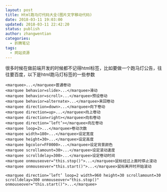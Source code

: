 ```yaml
---
layout: post
title: Html跑马灯代码大全(图片文字移动代码)
date: 2018-03-11 19:03:00
updated: 2018-03-11 22:42:20
status: publish
author: zhangwentian
categories: 
  - 折腾笔记
tags: 
  - 网站资源
---
```



很多时候在做前端开发的时候都不记得html标签，比如要做一个跑马灯公告，往往要百度，以下是html跑马灯标签的一些参数

    <marquee>...</marquee>普通卷动 
    <marquee behavior=slide>...</marquee>滑动 
    <marquee behavior=scroll>...</marquee>预设卷动 
    <marquee behavior=alternate>...</marquee>来回卷动 
    <marquee direction=down>...</marquee>向下卷动 
    <marquee direction=up>...</marquee>向上卷动 
    <marquee direction=right></marquee>向右卷动 
    <marquee direction=’left’></marquee>向左卷动 
    <marquee loop=2>...</marquee>卷动次数 
    <marquee width=180>...</marquee>设定宽度 
    <marquee height=30>...</marquee>设定高度 
    <marquee bgcolor=FF0000>...</marquee>设定背景颜色 
    <marquee scrollamount=30>...</marquee>设定滚动速度 
    <marquee scrolldelay=300>...</marquee>设定卷动时间 
    <marquee onmouseover="this.stop()">...</marquee>鼠标经过上面时停止滚动 
    <marquee onmouseover="this.start()">...</marquee>鼠标离开时开始滚动
    
    <marquee direction=’left’ loop=2 width=960 height=30 scrollamount=30 scrolldelay=300 onmouseover="this.stop()" onmouseover="this.start()">...</marquee>